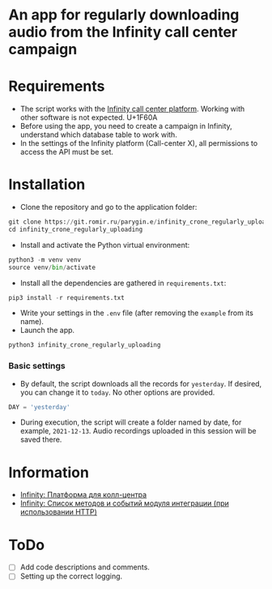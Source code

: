 # An app for regularly downloading audio from the Infinity call center campaign



# Requirements
+ The script works with the [Infinity call center platform](https://www.infinity.ru/). Working with other software is not expected. U+1F60A
+ Before using the app, you need to create a campaign in Infinity, understand which database table to work with.
+ In the settings of the Infinity platform (Call-center X), all permissions to access the API must be set.



# Installation
+ Clone the repository and go to the application folder:
``` python
git clone https://git.romir.ru/parygin.e/infinity_crone_regularly_uploading.git
cd infinity_crone_regularly_uploading
```
+ Install and activate the Python virtual environment:
``` python
python3 -m venv venv
source venv/bin/activate
```
+ Install all the dependencies are gathered in `requirements.txt`:
``` python
pip3 install -r requirements.txt
```
+ Write your settings in the `.env` file (after removing the `example` from its name).
+ Launch the app.
``` python
python3 infinity_crone_regularly_uploading
```



### Basic settings
+ By default, the script downloads all the records for `yesterday`. If desired, you can change it to `today`. No other options are provided.
``` python
DAY = 'yesterday'
```
+ During execution, the script will create a folder named by date, for example, `2021-12-13`. Audio recordings uploaded in this session will be saved there.



# Information
- [Infinity: Платформа для колл-центра](https://www.infinity.ru/)
- [Infinity: Список методов и событий модуля интеграции (при использовании HTTP)](https://www.inteltelecom.ru/wiki/spisok-metodov-i-sobytiy-modulya-integratsii-pri-ispolzovanii-http/)



# ToDo
- [ ] Add code descriptions and comments.
- [ ] Setting up the correct logging.

